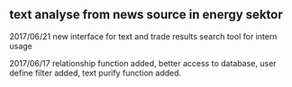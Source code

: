 ## text analyse from news source in energy sektor

2017/06/21
new interface for text and trade results search
tool for intern usage

2017/06/17
relationship function added,
better access to database,
user define filter added,
text purify function added.